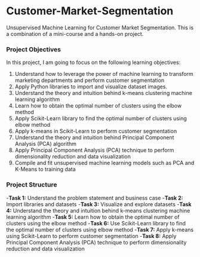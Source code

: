 # Customer-Market-Segmentation
Unsupervised Machine Learning for Customer Market Segmentation. This is a combination of a mini-course and a hands-on project.

### Project Objectives
In this project, I am going to focus on the following learning objectives:
1.	Understand how to leverage the power of machine learning to transform marketing departments and perform customer segmentation
2.	Apply Python libraries to import and visualize dataset images.
3.	Understand the theory and intuition behind k-means clustering machine learning algorithm
4.	Learn how to obtain the optimal number of clusters using the elbow method
5.	Apply Scikit-Learn library to find the optimal number of clusters using elbow method
6.	Apply k-means in Scikit-Learn to perform customer segmentation
7.	Understand the theory and intuition behind Principal Component Analysis (PCA) algorithm
8.	Apply Principal Component Analysis (PCA) technique to perform dimensionality reduction and data visualization
9.	Compile and fit unsupervised machine learning models such as PCA and K-Means to training data

### Project Structure
-__Task 1:__ Understand the problem statement and business case 
-__Task 2:__ Import libraries and datasets 
-__Task 3:__ Visualize and explore datasets 
-__Task 4:__ Understand the theory and intuition behind k-means clustering machine learning algorithm 
-__Task 5:__ Learn how to obtain the optimal number of clusters using the elbow method 
-__Task 6:__ Use Scikit-Learn library to find the optimal number of clusters using elbow method 
-__Task 7:__ Apply k-means using Scikit-Learn to perform customer segmentation 
-__Task 8:__ Apply Principal Component Analysis (PCA) technique to perform dimensionality reduction and data visualization 
